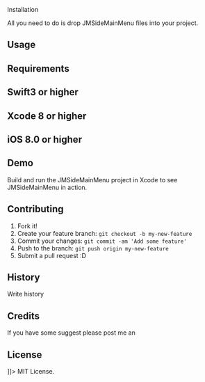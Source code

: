 <snippet>
  <content><![CDATA[
# ${1:JMSideMainMenu}

## Installation

All you need to do is drop JMSideMainMenu files into your project.

## Usage

## Requirements

## Swift3 or higher
## Xcode 8 or higher
## iOS 8.0 or higher

## Demo

Build and run the JMSideMainMenu project in Xcode to see JMSideMainMenu in action.

## Contributing

1. Fork it!
2. Create your feature branch: `git checkout -b my-new-feature`
3. Commit your changes: `git commit -am 'Add some feature'`
4. Push to the branch: `git push origin my-new-feature`
5. Submit a pull request :D

## History

Write history

## Credits

If you have some suggest please post me an

## License


]]></content>
  <tabTrigger>MIT License.</tabTrigger>
</snippet>
